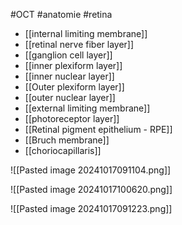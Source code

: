 #OCT #anatomie #retina 

- [[internal limiting membrane]]
- [[retinal nerve fiber layer]]
- [[ganglion cell layer]]
- [[inner plexiform layer]]
- [[inner nuclear layer]]
- [[Outer plexiform layer]]
- [[outer nuclear layer]]
- [[external limiting membrane]]
- [[photoreceptor layer]]
- [[Retinal pigment epithelium - RPE]]
- [[Bruch membrane]]
- [[choriocapillaris]]


![[Pasted image 20241017091104.png]]

![[Pasted image 20241017100620.png]]


![[Pasted image 20241017091223.png]]